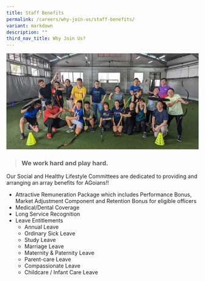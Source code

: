 ```yaml
---
title: Staff Benefits
permalink: /careers/why-join-us/staff-benefits/
variant: markdown
description: ""
third_nav_title: Why Join Us?
---
```

![Staff_recreation](/images/FB_IMG_1675151572724_800x400.jpg)

> ### We work hard and play hard. 

Our Social and Healthy Lifestyle Committees are dedicated to providing and arranging an array benefits for AGoians!!

*   Attractive Remuneration Package which includes Performance Bonus, Market Adjustment Component and Retention Bonus for eligible officers
*   Medical/Dental Coverage
*   Long Service Recognition
*   Leave Entitlements
    *   Annual Leave
    *   Ordinary Sick Leave
    *   Study Leave
    *   Marriage Leave
    *   Maternity & Paternity Leave
    *   Parent-care Leave
    *   Compassionate Leave
    *   Childcare / Infant Care Leave